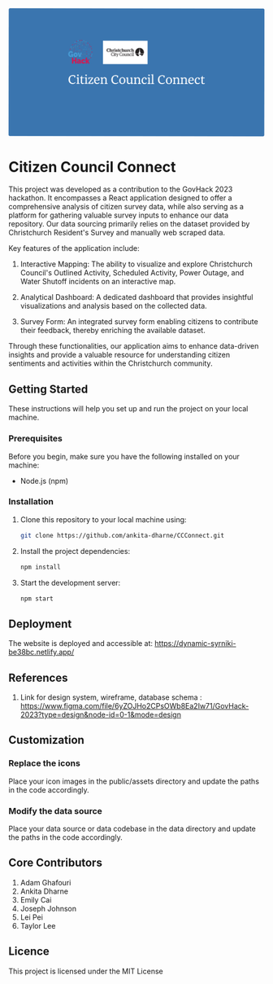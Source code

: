 ![Header](https://github.com/ankita-dharne/CCConnect/blob/main/public/CCCBanner.png)

# Citizen Council Connect 

This project was developed as a contribution to the GovHack 2023 hackathon. It encompasses a React application designed to offer a comprehensive analysis of citizen survey data, while also serving as a platform for gathering valuable survey inputs to enhance our data repository. Our data sourcing primarily relies on the dataset provided by Christchurch Resident's Survey and manually web scraped data.

Key features of the application include:

1. Interactive Mapping: The ability to visualize and explore Christchurch Council's Outlined Activity, Scheduled Activity, Power Outage, and Water Shutoff incidents on an interactive map.

2. Analytical Dashboard: A dedicated dashboard that provides insightful visualizations and analysis based on the collected data.

3. Survey Form: An integrated survey form enabling citizens to contribute their feedback, thereby enriching the available dataset.

Through these functionalities, our application aims to enhance data-driven insights and provide a valuable resource for understanding citizen sentiments and activities within the Christchurch community.

## Getting Started

These instructions will help you set up and run the project on your local machine.

### Prerequisites

Before you begin, make sure you have the following installed on your machine:

- Node.js (npm)

### Installation

1. Clone this repository to your local machine using:

   ```bash
   git clone https://github.com/ankita-dharne/CCConnect.git
2. Install the project dependencies:
    ```bash
    npm install
3. Start the development server:
    ```bash
    npm start
    
## Deployment

The website is deployed and accessible at: https://dynamic-syrniki-be38bc.netlify.app/

## References

1. Link for design system, wireframe, database schema : https://www.figma.com/file/6yZOJHo2CPsOWb8Ea2Iw71/GovHack-2023?type=design&node-id=0-1&mode=design

## Customization

### Replace the icons

Place your icon images in the public/assets directory and update the paths in the code accordingly.

### Modify the data source
 
 Place your data source or data codebase in the data directory and update the paths in the code accordingly.

## Core Contributors
1. Adam Ghafouri
2. Ankita Dharne
3. Emily Cai
4. Joseph Johnson
5. Lei Pei
6. Taylor Lee

## Licence
This project is licensed under the MIT License
